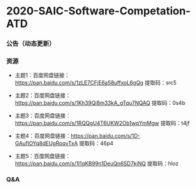 # 2020-SAIC-Software-Competation-ATD
### 公告（动态更新）


### 资源

* 主题1：百度网盘链接：https://pan.baidu.com/s/1zLE7CFjE6a58uffxoL6gQg 提取码：src5

* 主题2：百度网盘链接：https://pan.baidu.com/s/1Kh39Qi8m33kA_gTqu7NQAQ 提取码：0s4b

* 主题3：百度网盘链接：https://pan.baidu.com/s/1RQQgU4T6UKW2Ob1wqYmMgw 提取码：t4jf

* 主题4：百度网盘链接：https://pan.baidu.com/s/1D-GAufIOYq8dEUgRoqvTxA 提取码：46p4

* 主题5：百度网盘链接：https://pan.baidu.com/s/1l1qKB99n1DeuQn6SD7kjNQ 提取码：hloz

### Q&A

